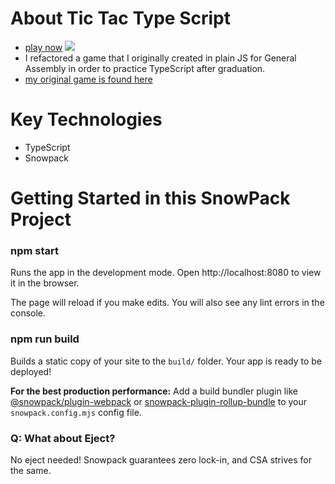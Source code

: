 # About Tic Tac Type Script
- [play now](https://tic-tac-typescript.netlify.app)
![](https://i.imgur.com/pYgIqg3.png)
- I refactored a game that I originally created in plain JS for General Assembly in order to practice TypeScript after graduation.
- [my original game is found here](https://github.com/thepika206/ttt-weekend)


# Key Technologies
- TypeScript
- Snowpack


# Getting Started in this SnowPack Project

### npm start

Runs the app in the development mode.
Open http://localhost:8080 to view it in the browser.

The page will reload if you make edits.
You will also see any lint errors in the console.

### npm run build

Builds a static copy of your site to the `build/` folder.
Your app is ready to be deployed!

**For the best production performance:** Add a build bundler plugin like [@snowpack/plugin-webpack](https://github.com/snowpackjs/snowpack/tree/main/plugins/plugin-webpack) or [snowpack-plugin-rollup-bundle](https://github.com/ParamagicDev/snowpack-plugin-rollup-bundle) to your `snowpack.config.mjs` config file.

### Q: What about Eject?

No eject needed! Snowpack guarantees zero lock-in, and CSA strives for the same.
